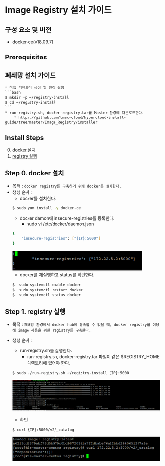 # Image Registry 설치 가이드

## 구성 요소 및 버전
* docker-ce(v18.09.7)

## Prerequisites
## 폐쇄망 설치 가이드

    * 작업 디렉토리 생성 및 환경 설정
    ```bash
    $ mkdir -p ~/registry-install
    $ cd ~/registry-install
    ```
    * run-registry.sh, docker-registry.tar를 Master 환경에 다운로드한다.
        * https://github.com/tmax-cloud/hypercloud-install-guide/tree/master/Image_Registry/installer

## Install Steps
0. [docker 설치](https://github.com/tmax-cloud/hypercloud-install-guide/blob/master/Image_Registry/README.md#step-0-docker-%EC%84%A4%EC%B9%98)
1. [registry 실행](https://github.com/tmax-cloud/hypercloud-install-guide/blob/master/Image_Registry/README.md#step-1-registry-%EC%8B%A4%ED%96%89)

## Step 0. docker 설치
* 목적 : `docker registry를 구축하기 위해 docker를 설치한다.`
* 생성 순서 : 
    * docker를 설치한다.
    ```bash
    $ sudo yum install -y docker-ce
    ```
    * docker damon에 insecure-registries를 등록한다.
      * sudo vi /etc/docker/daemon.json
    ```bash
    {
        "insecure-registries": ["{IP}:5000"]
    }
    ```
    ![image](figure/docker_registry.PNG)
    * docker를 재실행하고 status를 확인한다.
    ```bash
    $  sudo systemctl enable docker 
    $  sudo systemctl restart docker
    $  sudo systemctl status docker
    ```    
    
## Step 1. registry 실행
* 목적 : `폐쇄망 환경에서 docker hub에 접속할 수 없을 때, docker registry를 이용해 image 사용을 위한 registry를 구축한다.`
* 생성 순서 : 
    * run-registry.sh를 실행한다.
    	 * run-registry.sh, docker-registry.tar 파일이 같은 $REGISTRY_HOME 디렉토리에 있어야 한다.
    ```bash
    $ sudo ./run-registry.sh ~/registry-install {IP}:5000
    ```
    ![image](figure/registry.PNG)

    * 확인
    ```bash
    $ curl {IP}:5000/v2/_catalog
    ```
    ![image](figure/catalog.PNG)
